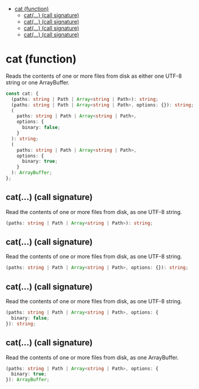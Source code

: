 - [cat (function)](#cat-function)
  - [cat(...) (call signature)](#cat-call-signature)
  - [cat(...) (call signature)](#cat-call-signature-1)
  - [cat(...) (call signature)](#cat-call-signature-2)
  - [cat(...) (call signature)](#cat-call-signature-3)

# cat (function)

Reads the contents of one or more files from disk as either one UTF-8 string
or one ArrayBuffer.

```ts
const cat: {
  (paths: string | Path | Array<string | Path>): string;
  (paths: string | Path | Array<string | Path>, options: {}): string;
  (
    paths: string | Path | Array<string | Path>,
    options: {
      binary: false;
    }
  ): string;
  (
    paths: string | Path | Array<string | Path>,
    options: {
      binary: true;
    }
  ): ArrayBuffer;
};
```

## cat(...) (call signature)

Read the contents of one or more files from disk, as one UTF-8 string.

```ts
(paths: string | Path | Array<string | Path>): string;
```

## cat(...) (call signature)

Read the contents of one or more files from disk, as one UTF-8 string.

```ts
(paths: string | Path | Array<string | Path>, options: {}): string;
```

## cat(...) (call signature)

Read the contents of one or more files from disk, as one UTF-8 string.

```ts
(paths: string | Path | Array<string | Path>, options: {
  binary: false;
}): string;
```

## cat(...) (call signature)

Read the contents of one or more files from disk, as one ArrayBuffer.

```ts
(paths: string | Path | Array<string | Path>, options: {
  binary: true;
}): ArrayBuffer;
```
